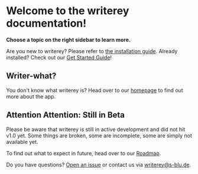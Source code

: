 # Welcome to the writerey documentation!

**Choose a topic on the right sidebar to learn more.**

Are you new to writerey? Please refer to [the installation guide](/en/installation/). Already installed? Check out our [Get Started Guide](/en/get_started/)!

## Writer-what?

You don't know what writerey is? Head over to our [homepage](https://s-blu.github.io/writerey-pages) to find out more about the app.

## Attention Attention: Still in Beta

Please be aware that writerey is still in active development and did not hit v1.0 yet. Some things are broken, some are incomplete, some are simply not available yet.

To find out what to expect in future, head over to our [Roadmap](./en/roadmap.md).

Do you have questions? [Open an issue](https://github.com/s-blu/writerey/issues) or contact us via [writerey@s-blu.de](mailto:writerey@s-blu.de).

